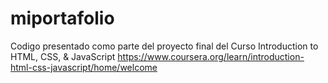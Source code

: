 # miportafolio

Codigo presentado como parte del proyecto final del Curso Introduction to HTML, CSS, & JavaScript https://www.coursera.org/learn/introduction-html-css-javascript/home/welcome
